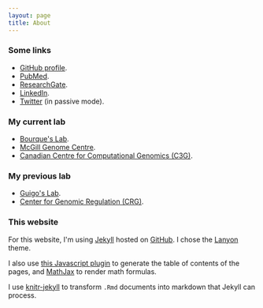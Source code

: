 ```yaml
---
layout: page
title: About
---
```


### Some links

+ [GitHub profile](https://github.com/jmonlong).
+ [PubMed](http://www.ncbi.nlm.nih.gov/pubmed/?term=Monlong%2C%20Jean[Full%20Author%20Name]%20OR%20Monlong%2C%20Jean[Full%20Investigator%20Name]&cmd=DetailsSearch).
+ [ResearchGate](https://www.researchgate.net/profile/Jean_Monlong).
+ [LinkedIn](https://www.linkedin.com/in/jeanmonlong).
+ [Twitter](https://twitter.com/JMonlong/) (in passive mode).

### My current lab

+ [Bourque's Lab](http://www.computationalgenomics.ca/BourqueLab/).
+ [McGill Genome Centre](http://www.mcgillgenomecentre.org/).
+ [Canadian Centre for Computational Genomics (C3G)](http://computationalgenomics.ca/).

### My previous lab

+ [Guigo's Lab](http://big.crg.cat/computational_biology_of_rna_processing).
+ [Center for Genomic Regulation (CRG)](http://www.crg.eu/).

### This website

For this website, I'm using [Jekyll](http://jekyllrb.com/) hosted on [GitHub](https://github.com/). I chose the [Lanyon](http://lanyon.getpoole.com/) theme.

I also use [this Javascript plugin](https://github.com/ghiculescu/jekyll-table-of-contents) to generate the table of contents of the pages, and [MathJax](http://docs.mathjax.org/en/latest/mathjax.html) to render math formulas.

I use [knitr-jekyll](http://yihui.name/knitr-jekyll/2014/09/jekyll-with-knitr.html) to transform `.Rmd` documents into markdown that Jekyll can process.
